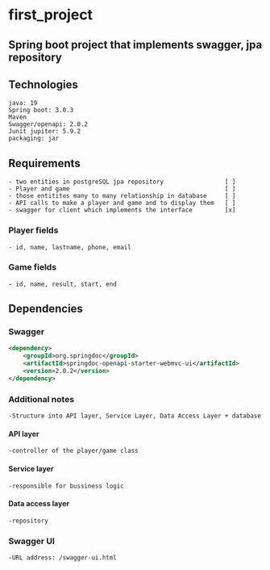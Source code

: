 # first_project


## Spring boot project that implements swagger, jpa repository

## Technologies

```
java: 19
Spring boot: 3.0.3
Maven
Swagger/openapi: 2.0.2
Junit jupiter: 5.9.2
packaging: jar
```
## Requirements 
	- two entities in postgreSQL jpa repository					[ ]
	- Player and game											[ ]
	- those entitites many to many relationship in database		[ ]
	- API calls to make a player and game and to display them	[ ]
	- swagger for client which implements the interface			[x]

### Player fields
	- id, name, lastname, phone, email

### Game fields
	- id, name, result, start, end


## Dependencies

### Swagger

```XML
<dependency>
	<groupId>org.springdoc</groupId>
	<artifactId>springdoc-openapi-starter-webmvc-ui</artifactId>
	<version>2.0.2</version>
</dependency>
```


### Additional notes
	-Structure into API layer, Service Layer, Data Access Layer + database

#### API layer
	-controller of the player/game class 


#### Service layer
	-responsible for bussiness logic

#### Data access layer
	-repository



### Swagger UI
	-URL address: /swagger-ui.html
